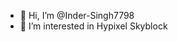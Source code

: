 - 👋 Hi, I’m @Inder-Singh7798
- 👀 I’m interested in Hypixel Skyblock

<!---
Inder-Singh7798/Inder-Singh7798 is a ✨ special ✨ repository because its `README.md` (this file) appears on your GitHub profile.
You can click the Preview link to take a look at your changes.
--->

